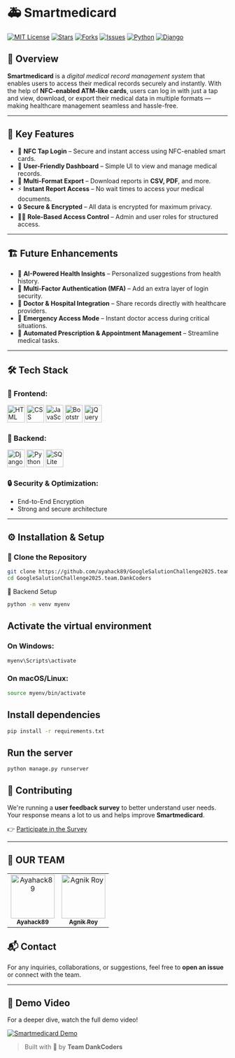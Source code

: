 # 🚑 Smartmedicard

[![MIT License](https://img.shields.io/badge/license-MIT-blue.svg)](LICENSE)
[![Stars](https://img.shields.io/github/stars/ayahack89/GoogleSalution2025-Team-DankCoders-?style=social)](https://github.com/ayahack89/GoogleSalution2025-Team-DankCoders-/stargazers)
[![Forks](https://img.shields.io/github/forks/ayahack89/GoogleSalution2025-Team-DankCoders-?style=social)](https://github.com/ayahack89/GoogleSalution2025-Team-DankCoders-/network/members)
[![Issues](https://img.shields.io/github/issues/ayahack89/GoogleSalution2025-Team-DankCoders-?color=yellow)](https://github.com/ayahack89/GoogleSalution2025-Team-DankCoders-/issues)
[![Python](https://img.shields.io/badge/python-3.10%2B-blue.svg)](https://www.python.org/)
[![Django](https://img.shields.io/badge/django-4.2-green.svg)](https://www.djangoproject.com/)

## 🚀 Overview
**Smartmedicard** is a *digital medical record management system* that enables users to access their medical records securely and instantly. With the help of **NFC-enabled ATM-like cards**, users can log in with just a tap and view, download, or export their medical data in multiple formats — making healthcare management seamless and hassle-free.

---

## 🎯 Key Features
- 🔐 **NFC Tap Login** – Secure and instant access using NFC-enabled smart cards.
- 🧭 **User-Friendly Dashboard** – Simple UI to view and manage medical records.
- 📁 **Multi-Format Export** – Download reports in **CSV, PDF**, and more.
- ⚡ **Instant Report Access** – No wait times to access your medical documents.
- 🔒 **Secure & Encrypted** – All data is encrypted for maximum privacy.
- 🧑‍⚕️ **Role-Based Access Control** – Admin and user roles for structured access.

---

## 🏗 Future Enhancements
- 🧠 **AI-Powered Health Insights** – Personalized suggestions from health history.
- 🔐 **Multi-Factor Authentication (MFA)** – Add an extra layer of login security.
- 🏥 **Doctor & Hospital Integration** – Share records directly with healthcare providers.
- 🚨 **Emergency Access Mode** – Instant doctor access during critical situations.
- 💊 **Automated Prescription & Appointment Management** – Streamline medical tasks.

---

## 🛠 Tech Stack

### 🔸 Frontend:
<p>
  <img src="https://cdn.jsdelivr.net/gh/devicons/devicon/icons/html5/html5-original.svg" width="40" alt="HTML" />
  <img src="https://cdn.jsdelivr.net/gh/devicons/devicon/icons/css3/css3-original.svg" width="40" alt="CSS" />
  <img src="https://cdn.jsdelivr.net/gh/devicons/devicon/icons/javascript/javascript-original.svg" width="40" alt="JavaScript" />
  <img src="https://cdn.jsdelivr.net/gh/devicons/devicon/icons/bootstrap/bootstrap-original.svg" width="40" alt="Bootstrap" />
  <img src="https://cdn.jsdelivr.net/gh/devicons/devicon/icons/jquery/jquery-original.svg" width="40" alt="jQuery" />
</p>

### 🔹 Backend:
<p>
  <img src="https://cdn.jsdelivr.net/gh/devicons/devicon/icons/django/django-plain.svg" width="40" alt="Django" />
  <img src="https://cdn.jsdelivr.net/gh/devicons/devicon/icons/python/python-original.svg" width="40" alt="Python" />
  <img src="https://cdn.jsdelivr.net/gh/devicons/devicon/icons/sqlite/sqlite-original.svg" width="40" alt="SQLite" />
</p>


### 🔒 Security & Optimization:
- End-to-End Encryption  
- Strong and secure architecture

---

## ⚙️ Installation & Setup

### 🔁 Clone the Repository
```bash
git clone https://github.com/ayahack89/GoogleSalutionChallenge2025.team.DankCoders.git
cd GoogleSalutionChallenge2025.team.DankCoders
```
🐍 Backend Setup
```bash
python -m venv myenv
```
## Activate the virtual environment
 ### On Windows:
``` bash
myenv\Scripts\activate
```
 ### On macOS/Linux:
```bash
source myenv/bin/activate
```

## Install dependencies
```bash
pip install -r requirements.txt
```

## Run the server
``` bash
python manage.py runserver
```
## 🤝 Contributing

We're running a **user feedback survey** to better understand user needs.  
Your response means a lot to us and helps improve **Smartmedicard**.

👉 [Participate in the Survey](https://docs.google.com/forms/d/1uEjLOuqTPztwxkui6TMXCf5KBBa_QNrasPdUUNVGwH0/prefill)

---
## 👥 OUR TEAM


<table> <tr> <td align="center"> <a href="https://github.com/ayahack89"> <img src="https://github.com/ayahack89.png?s=100" width="100px;" alt="Ayahack89"/><br /> <sub><b>Ayahack89</b></sub> </a> </td> <td align="center"> <a href="https://github.com/Ar12agnik"> <img src="https://github.com/Ar12agnik.png?s=100" width="100px;" alt="Agnik Roy"/><br /> <sub><b>Agnik Roy</b></sub> </a> </td> </tr> </table>

## 📬 Contact

For any inquiries, collaborations, or suggestions, feel free to **open an issue** or connect with the team.

---
## 🎥 Demo Video
For a deeper dive, watch the full demo video!

[![Smartmedicard Demo](https://img.youtube.com/vi/kqshVayD9Mo/maxresdefault.jpg)](https://youtu.be/kqshVayD9Mo?si=DweCDAfCkbcZRXTk)




> Built with 💙 by **Team DankCoders**
